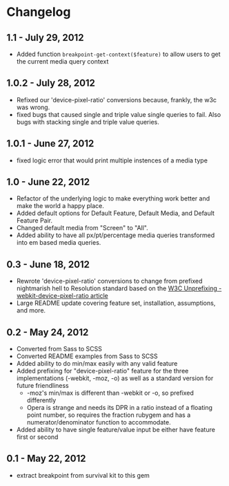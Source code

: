 # Changelog


## 1.1 - July 29, 2012
* Added function `breakpoint-get-context($feature)` to allow users to get the current media query context

## 1.0.2 - July 28, 2012
* Refixed our 'device-pixel-ratio' conversions because, frankly, the w3c was wrong.
* fixed bugs that caused single and triple value single queries to fail. Also bugs with stacking single and triple value queries.

## 1.0.1 - June 27, 2012
* fixed logic error that would print multiple instences of a media type

## 1.0 - June 22, 2012
* Refactor of the underlying logic to make everything work better and make the world a happy place.
* Added default options for Default Feature, Default Media, and Default Feature Pair.
* Changed default media from "Screen" to "All".
* Added ability to have all px/pt/percentage media queries transformed into em based media queries.

## 0.3 - June 18, 2012
* Rewrote 'device-pixel-ratio' conversions to change from prefixed nightmarish hell to Resolution standard based on the [W3C Unprefixing -webkit-device-pixel-ratio article](http://www.w3.org/blog/CSS/2012/06/14/unprefix-webkit-device-pixel-ratio/)
* Large README update covering feature set, installation, assumptions, and more.

## 0.2 - May 24, 2012
* Converted from Sass to SCSS
* Converted README examples from Sass to SCSS
* Added ability to do min/max easily with any valid feature
* Added prefixing for "device-pixel-ratio" feature for the three implementations (-webkit, -moz, -o) as well as a standard version for future friendliness
  * -moz's min/max is different than -webkit or -o, so prefixed differently
  * Opera is strange and needs its DPR in a ratio instead of a floating point number, so requires the fraction rubygem and has a numerator/denominator function to accommodate.
* Added ability to have single feature/value input be either have feature first or second

## 0.1 - May 22, 2012
* extract breakpoint from survival kit to this gem
